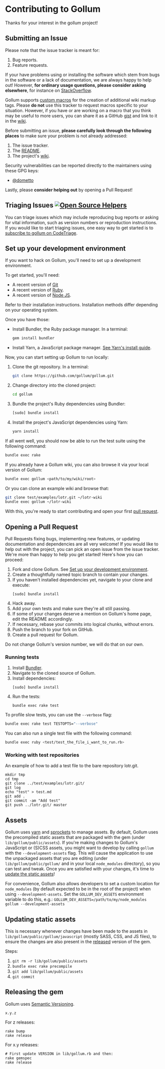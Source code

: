 # Contributing to Gollum

Thanks for your interest in the gollum project!

## Submitting an Issue

Please note that the issue tracker is meant for:

1. Bug reports.
2. Feature requests.

If your have problems using or installing the software which stem from bugs in the software or a lack of documentation, we are always happy to help out! However, **for ordinary usage questions, please consider asking elsewhere**, for instance on [StackOverflow](http://stackoverflow.com/questions/tagged/gollum-wiki).

Gollum supports [custom macros](https://github.com/gollum/gollum/wiki#macros) for the creation of additional wiki markup tags. Please **do not** use this tracker to request macros specific to your situation. However, if you have or are working on a macro that you think may be useful to more users, you can share it as a GitHub [gist](https://gist.github.com) and link to it in the [wiki](https://github.com/gollum/gollum/wiki/Custom-macros).

Before submitting an issue, **please carefully look through the following places** to make sure your problem is not already addressed:

1. The issue tracker.
1. The [README](https://github.com/gollum/gollum/blob/master/README.md).
1. The project's [wiki](https://github.com/gollum/gollum/wiki).

Security vulnerabilities can be reported directly to the maintainers using these GPG keys:

* [@dometto](https://keys.openpgp.org/vks/v1/by-fingerprint/02354CC9F820B52CC2791979BB8CCC95FD83B795)

Lastly, please **consider helping out** by opening a Pull Request!

## Triaging Issues [![Open Source Helpers](https://www.codetriage.com/gollum/gollum/badges/users.svg)](https://www.codetriage.com/gollum/gollum)

You can triage issues which may include reproducing bug reports or asking for vital information, such as version numbers or reproduction instructions. If you would like to start triaging issues, one easy way to get started is to [subscribe to gollum on CodeTriage](https://www.codetriage.com/gollum/gollum).

## Set up your development environment

If you want to hack on Gollum, you'll need to set up a development
environment.

To get started, you'll need:

  - A recent version of [Git][git]
  - A recent version of [Ruby][rubylang].
  - A recent version of [Node JS][nodejs].

Refer to their installation instructions. Installation methods differ depending
on your operating system.

Once you have those:

  - Install Bundler, the Ruby package manager. In a terminal:
    ```sh
    gem install bundler
    ```
  - Install Yarn, a JavaScript package manager. [See Yarn's install
    guide][yarn-install].

Now, you can start setting up Gollum to run locally:

  1. Clone the git repository. In a terminal:

     ```sh
     git clone https://github.com/gollum/gollum.git
     ```
  2. Change directory into the cloned project:
     ```sh
     cd gollum
     ```
  3. Bundle the project's Ruby dependencies using Bundler:
     ```sh
     [sudo] bundle install
     ```
  4. Install the project's JavaScript dependencies using Yarn:
     ```sh
     yarn install
     ```
If all went well, you should now be able to run the test suite using the
following command:

```sh
bundle exec rake
```

If you already have a Gollum wiki, you can also browse it via your local version
of Gollum:

```sh
bundle exec gollum <path/to/my/wiki/root>
```

Or you can clone an example wiki and browse that:

```sh
git clone test/examples/lotr.git ~/lotr-wiki
bundle exec gollum ~/lotr-wiki
```

With this, you're ready to start contributing and open your first [pull
request](#opening-a-pull-request).

[git]: https://git-scm.com/downloads
[nodejs]: https://nodejs.org
[rubylang]: https://www.ruby-lang.org
[yarn-install]: https://yarnpkg.com/getting-started/install

## Opening a Pull Request

Pull Requests fixing bugs, implementing new features, or updating documentation and dependencies are all very welcome! If you would like to help out with the project, you can pick an open issue from the issue tracker. We're more than happy to help you get started! Here's how you can proceed:

1. Fork and clone Gollum. See [Set up your development
   environment](#set-up-your-development-environment).
2. Create a thoughtfully named topic branch to contain your changes.
3. If you haven't installed dependencies yet, navigate to your clone and execute:
	```
	[sudo] bundle install
	```
4. Hack away.
5. Add your own tests and make sure they're all still passing.
6. If some of your changes deserve a mention on Gollum's home page, edit the README accordingly.
7. If necessary, rebase your commits into logical chunks, without errors.
8. Push the branch to your fork on GitHub.
9. Create a pull request for Gollum.

Do not change Gollum's version number, we will do that on our own.

### Running tests

1. Install [Bundler](http://bundler.io/).
2. Navigate to the cloned source of Gollum.
3. Install dependencies:
	```
	[sudo] bundle install
	```
4. Run the tests:
	```
	bundle exec rake test
	```

To profile slow tests, you can use the `--verbose` flag:

```sh
bundle exec rake test TESTOPTS="--verbose"
```

You can also run a single test file with the following command:

```sh
bundle exec ruby <test/test_the_file_i_want_to_run.rb>
```

### Working with test repositories

An example of how to add a test file to the bare repository lotr.git.

```
mkdir tmp
cd tmp
git clone ../test/examples/lotr.git/
git log
echo "test" > test.md
git add .
git commit -am "Add test"
git push ../lotr.git/ master
```

## Assets

Gollum uses [yarn](https://yarnpkg.com/) and [sprockets](https://github.com/rails/sprockets) to manage assets. By default, Gollum uses the precompiled static assets that are packaged with the gem (under `lib/gollum/public/assets`). If you're making changes to Gollum's JavaScript or (S)CSS assets, you might want to develop by calling `gollum` with the `--development-assets` flag. This will cause the application to use the unpackaged assets that you are editing (under `lib/gollum/public/gollum/` and in your local `node_modules` directory), so you can test and tweak. Once you are satisfied with your changes, it's time to [update the static assets](#updating-static-assets)!

For convenience, Gollum also allows developers to set a custom location for `node_modules` (by default expected to be in the root of the project) when using `--development-assets`. Set the `GOLLUM_DEV_ASSETS` environment variable to do this, e.g.: `GOLLUM_DEV_ASSETS=/path/to/my/node_modules gollum --development-assets`

## Updating static assets

This is necessary whenever changes have been made to the assets in
`lib/gollum/public/gollum/javascript` (mostly SASS, CSS, and JS files), to
ensure the changes are also present in the [released](#releasing-the-gem)
version of the gem.

Steps:

1. `git rm -r lib/gollum/public/assets`
1. `bundle exec rake precompile`
1. `git add lib/gollum/public/assets`
1. `git commit`

## Releasing the gem

Gollum uses [Semantic Versioning](http://semver.org/).

    x.y.z

For z releases:

```
rake bump
rake release
```

For x.y releases:

```
# First update VERSION in lib/gollum.rb and then:
rake gemspec
rake release
```
